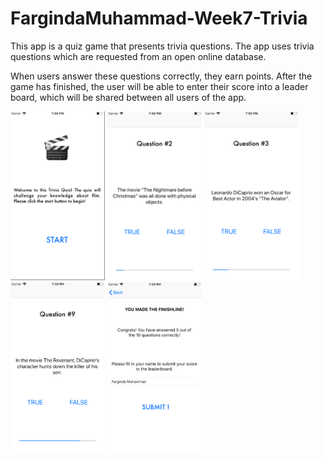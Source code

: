 # FargindaMuhammad-Week7-Trivia

This app is a quiz game that presents trivia questions. The app uses trivia questions which are requested from an open online database.

When users answer these questions correctly, they earn points. After the game has finished, the user will be able to enter their score into a leader board, which will be shared between all users of the app.


<img src="https://github.com/Farginda/FargindaMuhammad-Week7-Trivia/blob/master/doc/Schermafbeelding%202018-12-12%20om%2019.49.50.png" width="30%" height="30%"/>

<img src="https://github.com/Farginda/FargindaMuhammad-Week7-Trivia/blob/master/doc/Schermafbeelding%202018-12-12%20om%2019.50.04.png" width="30%" height="30%"/>

<img src="https://github.com/Farginda/FargindaMuhammad-Week7-Trivia/blob/master/doc/Schermafbeelding%202018-12-12%20om%2019.50.13.png" width="30%" height="30%"/>


<img src="https://github.com/Farginda/FargindaMuhammad-Week7-Trivia/blob/master/doc/Schermafbeelding%202018-12-12%20om%2019.50.25.png" width="30%" height="30%"/>

<img src="https://github.com/Farginda/FargindaMuhammad-Week7-Trivia/blob/master/doc/Schermafbeelding%202018-12-12%20om%2019.50.42.png" width="30%" height="30%"/>
